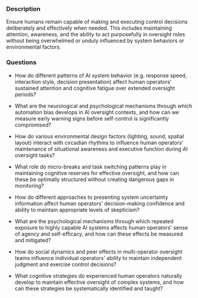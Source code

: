 ### Description

Ensure humans remain capable of making and executing control decisions deliberately and effectively when needed. This includes maintaining attention, awareness, and the ability to act purposefully in oversight roles without being overwhelmed or unduly influenced by system behaviors or environmental factors.

### Questions

- How do different patterns of AI system behavior (e.g. response speed, interaction style, decision presentation) affect human operators' sustained attention and cognitive fatigue over extended oversight periods?

- What are the neurological and psychological mechanisms through which automation bias develops in AI oversight contexts, and how can we measure early warning signs before self-control is significantly compromised?

- How do various environmental design factors (lighting, sound, spatial layout) interact with circadian rhythms to influence human operators' maintenance of situational awareness and executive function during AI oversight tasks?

- What role do micro-breaks and task switching patterns play in maintaining cognitive reserves for effective oversight, and how can these be optimally structured without creating dangerous gaps in monitoring?

- How do different approaches to presenting system uncertainty information affect human operators' decision-making confidence and ability to maintain appropriate levels of skepticism?

- What are the psychological mechanisms through which repeated exposure to highly capable AI systems affects human operators' sense of agency and self-efficacy, and how can these effects be measured and mitigated?

- How do social dynamics and peer effects in multi-operator oversight teams influence individual operators' ability to maintain independent judgment and exercise control decisions?

- What cognitive strategies do experienced human operators naturally develop to maintain effective oversight of complex systems, and how can these strategies be systematically identified and taught?
